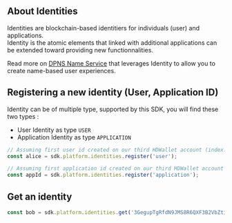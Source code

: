## About Identities

Identities are blockchain-based identitiers for individuals (user) and applications.  
Identity is the atomic elements that linked with additional applications can be extended toward providing new functionnalities.   

Read more on [DPNS Name Service](/platform/names) that leverages Identity to allow you to create name-based user experiences.

## Registering a new identity (User, Application ID)

Identity can be of multiple type, supported by this SDK, you will find these two types : 
   
- User Identity as type `USER`
- Application Identity as type `APPLICATION`

```js
// Assuming first user id created on our third HDWallet account (index:2)
const alice = sdk.platform.identities.register('user');

// Assuming first application id created on our third HDWallet account (index:2).
const appId = sdk.platform.identities.register('application');
```   

## Get an identity

```js
const bob = sdk.platform.identities.get('3GegupTgRfdN9JMS8R6QXF3B2VbZtiw63eyudh1oMJAk');
```  
